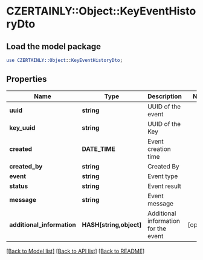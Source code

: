 # CZERTAINLY::Object::KeyEventHistoryDto

## Load the model package
```perl
use CZERTAINLY::Object::KeyEventHistoryDto;
```

## Properties
Name | Type | Description | Notes
------------ | ------------- | ------------- | -------------
**uuid** | **string** | UUID of the event | 
**key_uuid** | **string** | UUID of the Key | 
**created** | **DATE_TIME** | Event creation time | 
**created_by** | **string** | Created By | 
**event** | **string** | Event type | 
**status** | **string** | Event result | 
**message** | **string** | Event message | 
**additional_information** | **HASH[string,object]** | Additional information for the event | [optional] 

[[Back to Model list]](../README.md#documentation-for-models) [[Back to API list]](../README.md#documentation-for-api-endpoints) [[Back to README]](../README.md)



